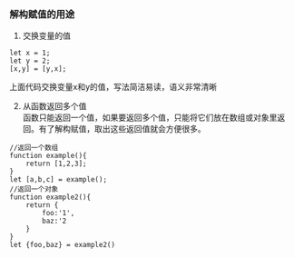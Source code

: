 ### 解构赋值的用途
1. 交换变量的值   
```
let x = 1;
let y = 2;
[x,y] = [y,x];
```   
  
上面代码交换变量x和y的值，写法简洁易读，语义非常清晰

2. 从函数返回多个值  
函数只能返回一个值，如果要返回多个值，只能将它们放在数组或对象里返回。有了解构赋值，取出这些返回值就会方便很多。  
```
//返回一个数组
function example(){
    return [1,2,3];
}
let [a,b,c] = example();
//返回一个对象
function example2(){
    return {
        foo:'1',
        baz:'2
    }
}
let {foo,baz} = example2()
```


